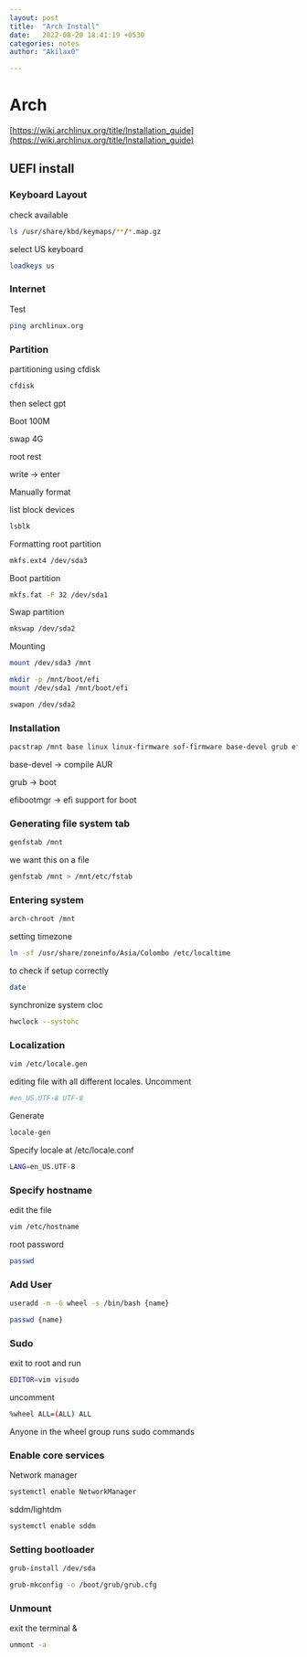 ```yaml
---
layout: post
title:  "Arch Install"
date:   2022-08-20 18:41:19 +0530
categories: notes
author: "Akilax0"

---
```


# Arch

[https://wiki.archlinux.org/title/Installation_guide](https://wiki.archlinux.org/title/Installation_guide)

## UEFI install

### Keyboard Layout

check available

```bash
ls /usr/share/kbd/keymaps/**/*.map.gz
```

select US keyboard 

```bash
loadkeys us
```

### Internet

Test 

```bash
ping archlinux.org
```

### Partition

partitioning using cfdisk

```bash
cfdisk
```

then select gpt

Boot 100M 

swap 4G 

root rest

write → enter

Manually format 

list block devices

```bash
lsblk
```

Formatting root partition 

```bash
mkfs.ext4 /dev/sda3
```

Boot partition

```bash
mkfs.fat -F 32 /dev/sda1
```

Swap partition

```bash
mkswap /dev/sda2
```

Mounting

```bash
mount /dev/sda3 /mnt
```

```bash
mkdir -p /mnt/boot/efi
mount /dev/sda1 /mnt/boot/efi
```

```bash
swapon /dev/sda2
```

### Installation

```bash
pacstrap /mnt base linux linux-firmware sof-firmware base-devel grub efibootmgr vim networkmanager 
```

base-devel → compile AUR

grub → boot 

efibootmgr → efi support for boot

### Generating file system tab

```bash
genfstab /mnt
```

we want this on a file 

```bash
genfstab /mnt > /mnt/etc/fstab
```

### Entering system

```bash
arch-chroot /mnt
```

setting timezone

```bash
ln -sf /usr/share/zoneinfo/Asia/Colombo /etc/localtime
```

to check if setup correctly

```bash
date
```

synchronize system cloc

```bash
hwclock --systohc
```

### Localization

```bash
vim /etc/locale.gen
```

editing file with all different locales. Uncomment 

```bash
#en_US.UTF-8 UTF-8
```

Generate

```bash
locale-gen
```

Specify locale at /etc/locale.conf

```bash
LANG=en_US.UTF-8
```

### Specify hostname

edit the file

```bash
vim /etc/hostname
```

root password

```bash
passwd
```

### Add User

```bash
useradd -m -G wheel -s /bin/bash {name}
```

```bash
passwd {name}
```

### Sudo

exit to root and run 

```bash
EDITOR=vim visudo
```

uncomment 

```bash
%wheel ALL=(ALL) ALL
```

Anyone in the wheel group runs sudo commands

### Enable core services

Network manager

```bash
systemctl enable NetworkManager
```

sddm/lightdm 

```bash
systemctl enable sddm
```

### Setting bootloader

```bash
grub-install /dev/sda
```

```bash
grub-mkconfig -o /boot/grub/grub.cfg
```

### Unmount

exit the terminal  &

```bash
unmont -a
```